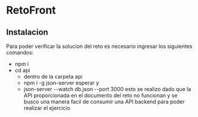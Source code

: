 # RetoFront
## Instalacion
Para poder verificar la solucion del reto es necesario ingresar los siguientes comandos:
- npm i
- cd api
   - dentro de la carpeta api
   -  npm i -g json-server esperar y 
   -  json-server --watch db.json --port 3000
esto se realizo dado que la API proporcionada en el documento del reto no funcionan y se busco una manera facil de consumir una API backend para poder realizar el ejercicio

